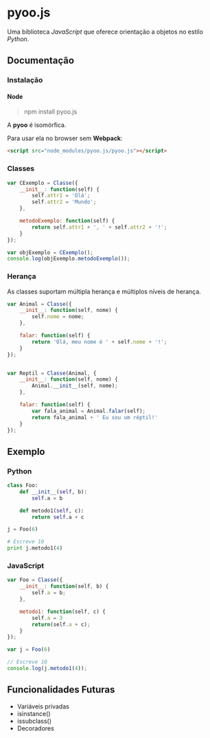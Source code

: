 # pyoo.js

Uma biblioteca *JavaScript* que oferece orientação a objetos
no estilo *Python*.

## Documentação

### Instalação

#### Node

> npm install pyoo.js

A **pyoo** é isomórfica.

Para usar ela no browser sem **Webpack**:

```html
<script src="node_modules/pyoo.js/pyoo.js"></script>
```

### Classes

```javascript
var CExemplo = Classe({
    __init__: function(self) {
        self.attr1 = 'Olá';
        self.attr2 = 'Mundo';
    },

    metodoExemplo: function(self) {
        return self.attr1 + ', ' + self.attr2 + '!';
    }
});

var objExemplo = CExemplo();
console.log(objExemplo.metodoExemplo());
```

### Herança

As classes suportam múltipla herança e múltiplos níveis de herança.

```javascript
var Animal = Classe({
    __init__: function(self, nome) {
        self.nome = nome;
    },

    falar: function(self) {
        return 'Olá, meu nome é ' + self.nome + '!';
    }
});


var Reptil = Classe(Animal, {
    __init__: function(self, nome) {
        Animal.__init__(self, nome);
    },

    falar: function(self) {
        var fala_animal = Animal.falar(self);
        return fala_animal + ' Eu sou um réptil!'
    }
});
```


## Exemplo

### Python

```python
class Foo:
    def __init__(self, b):
        self.a = b

    def metodo1(self, c):
        return self.a + c

j = Foo(6)

# Escreve 10
print j.metodo1(4)
```

### JavaScript

```javascript
var Foo = Classe({
    __init__: function(self, b) {
        self.a = b;
    },

    metodo1: function(self, c) {
        self.a = 3
        return(self.a + c);
    }
});

var j = Foo(6)

// Escreve 10
console.log(j.metodo1(4));
```

## Funcionalidades Futuras

* Variáveis privadas
* isinstance()
* issubclass()
* Decoradores
